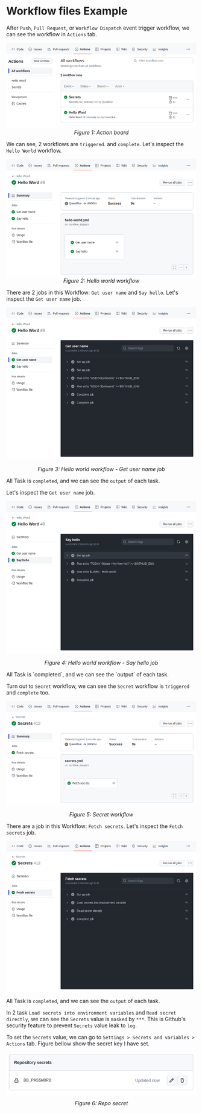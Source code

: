 # Workflow files Example

After `Push`, `Pull Request`, or `Workflow Dispatch` event trigger workflow, we can see the workflow in `Actions` tab.

<div align="center">

![Action board](./assets/action_board.png)
<i>Figure 1: Action board</i>

</div>

We can see, 2 workflows are `triggered`. and `complete`. Let's inspect the `Hello World` workflow.

<div align="center">

![Hello World workflow (1)](./assets/hello_workflow_1.png)
<i>Figure 2: Hello world workflow</i>

</div>

There are 2 jobs in this Workflow: `Get user name` and `Say hello`. Let's inspect the `Get user name` job.

<div align="center">

![Hello World workflow (2)](./assets/hello_workflow_2.png)

<i>Figure 3: Hello world workflow - Get user name job</i>

</div>

All Task is `completed`, and we can see the `output` of each task.

Let's inspect the `Get user name` job.

<div align="center">

![Hello World workflow (3)](./assets/hello_workflow_3.png)

<i>Figure 4: Hello world workflow - Say hello job</i>

</div>
All Task is `completed`, and we can see the `output` of each task.

Turn out to `Secret` workflow, we can see the `Secret` workflow is `triggered` and `complete` too.

<div align="center">

![Secret workflow (1)](./assets/secret_workflow_1.png)

<i>Figure 5: Secret workflow</i>

</div>

There are a job in this Workflow: `Fetch secrets`. Let's inspect the `Fetch secrets` job.

![Secret workflow (2)](./assets/secret_workflow_2.png)

All Task is `completed`, and we can see the `output` of each task.

In 2 task `Load secrets into environment variables` and `Read secret directly`, we can see the `Secrets` value is `masked` by `***`. This is Github's security feature to prevent `Secrets` value leak to `log`.

To set the `Secrets` value, we can go to `Settings > Secrets and variables > Actions` tab. Figure bellow show the secret key I have set.

<div align="center">

![repo secret](./assets/repo_secret.png)

<i>Figure 6: Repo secret</i>

</div>

